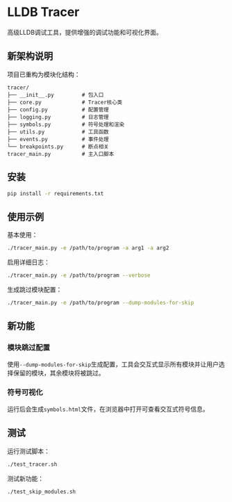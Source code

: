 # LLDB Tracer

高级LLDB调试工具，提供增强的调试功能和可视化界面。

## 新架构说明

项目已重构为模块化结构：

```
tracer/
├── __init__.py         # 包入口
├── core.py             # Tracer核心类
├── config.py           # 配置管理
├── logging.py          # 日志管理
├── symbols.py          # 符号处理和渲染
├── utils.py            # 工具函数
├── events.py           # 事件处理
└── breakpoints.py      # 断点相关
tracer_main.py          # 主入口脚本
```

## 安装

```bash
pip install -r requirements.txt
```

## 使用示例

基本使用：
```bash
./tracer_main.py -e /path/to/program -a arg1 -a arg2
```

启用详细日志：
```bash
./tracer_main.py -e /path/to/program --verbose
```

生成跳过模块配置：
```bash
./tracer_main.py -e /path/to/program --dump-modules-for-skip
```

## 新功能

### 模块跳过配置
使用`--dump-modules-for-skip`生成配置，工具会交互式显示所有模块并让用户选择保留的模块，其余模块将被跳过。

### 符号可视化
运行后会生成`symbols.html`文件，在浏览器中打开可查看交互式符号信息。

## 测试

运行测试脚本：
```bash
./test_tracer.sh
```

测试新功能：
```bash
./test_skip_modules.sh
```